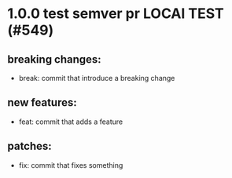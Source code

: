 # 1.0.0 test semver pr LOCAl TEST (#549)

## breaking changes:
* break: commit that introduce a breaking change
## new features:
* feat: commit that adds a feature
## patches:
* fix: commit that fixes something

